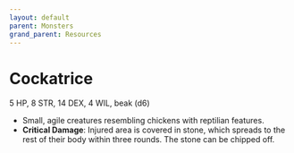 ```yaml
---
layout: default
parent: Monsters
grand_parent: Resources
---
```


# Cockatrice

5 HP, 8 STR, 14 DEX, 4 WIL, beak (d6)

- Small, agile creatures resembling chickens with reptilian features.
- **Critical Damage**: Injured area is covered in stone, which spreads to the rest of their body within three rounds. The stone can be chipped off.